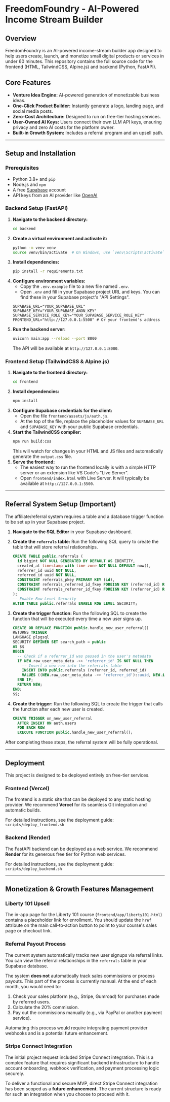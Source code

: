 # FreedomFoundry - AI-Powered Income Stream Builder

## Overview

FreedomFoundry is an AI-powered income-stream builder app designed to help users create, launch, and monetize small digital products or services in under 60 minutes. This repository contains the full source code for the frontend (HTML, TailwindCSS, Alpine.js) and backend (Python, FastAPI).

## Core Features

- **Venture Idea Engine:** AI-powered generation of monetizable business ideas.
- **One-Click Product Builder:** Instantly generate a logo, landing page, and social media posts.
- **Zero-Cost Architecture:** Designed to run on free-tier hosting services.
- **User-Owned AI Keys:** Users connect their own LLM API keys, ensuring privacy and zero AI costs for the platform owner.
- **Built-in Growth System:** Includes a referral program and an upsell path.

---

## Setup and Installation

### Prerequisites

- Python 3.8+ and `pip`
- Node.js and `npm`
- A free [Supabase](https://supabase.com/) account
- API keys from an AI provider like [OpenAI](https://openai.com/)

### Backend Setup (FastAPI)

1.  **Navigate to the backend directory:**
    ```bash
    cd backend
    ```
2.  **Create a virtual environment and activate it:**
    ```bash
    python -m venv venv
    source venv/bin/activate  # On Windows, use `venv\Scripts\activate`
    ```
3.  **Install dependencies:**
    ```bash
    pip install -r requirements.txt
    ```
4.  **Configure environment variables:**
    -   Copy the `.env.example` file to a new file named `.env`.
    -   Open `.env` and fill in your Supabase project URL and keys. You can find these in your Supabase project's "API Settings".
    ```
    SUPABASE_URL="YOUR_SUPABASE_URL"
    SUPABASE_KEY="YOUR_SUPABASE_ANON_KEY"
    SUPABASE_SERVICE_ROLE_KEY="YOUR_SUPABASE_SERVICE_ROLE_KEY"
    FRONTEND_URL="http://127.0.0.1:5500" # Or your frontend's address
    ```
5.  **Run the backend server:**
    ```bash
    uvicorn main:app --reload --port 8000
    ```
    The API will be available at `http://127.0.0.1:8000`.

### Frontend Setup (TailwindCSS & Alpine.js)

1.  **Navigate to the frontend directory:**
    ```bash
    cd frontend
    ```
2.  **Install dependencies:**
    ```bash
    npm install
    ```
3.  **Configure Supabase credentials for the client:**
    -   Open the file `frontend/assets/js/auth.js`.
    -   At the top of the file, replace the placeholder values for `SUPABASE_URL` and `SUPABASE_KEY` with your public Supabase credentials.
4.  **Start the TailwindCSS compiler:**
    ```bash
    npm run build:css
    ```
    This will watch for changes in your HTML and JS files and automatically generate the `output.css` file.
5.  **Serve the frontend:**
    -   The easiest way to run the frontend locally is with a simple HTTP server or an extension like VS Code's "Live Server".
    -   Open `frontend/index.html` with Live Server. It will typically be available at `http://127.0.0.1:5500`.

---

## Referral System Setup (Important)

The affiliate/referral system requires a table and a database trigger function to be set up in your Supabase project.

1.  **Navigate to the SQL Editor** in your Supabase dashboard.
2.  **Create the `referrals` table:** Run the following SQL query to create the table that will store referral relationships.

    ```sql
    CREATE TABLE public.referrals (
      id bigint NOT NULL GENERATED BY DEFAULT AS IDENTITY,
      created_at timestamp with time zone NOT NULL DEFAULT now(),
      referrer_id uuid NOT NULL,
      referred_id uuid NOT NULL,
      CONSTRAINT referrals_pkey PRIMARY KEY (id),
      CONSTRAINT referrals_referred_id_fkey FOREIGN KEY (referred_id) REFERENCES auth.users(id) ON UPDATE CASCADE ON DELETE CASCADE,
      CONSTRAINT referrals_referrer_id_fkey FOREIGN KEY (referrer_id) REFERENCES auth.users(id) ON UPDATE CASCADE ON DELETE CASCADE
    );
    -- Enable Row Level Security
    ALTER TABLE public.referrals ENABLE ROW LEVEL SECURITY;
    ```

3.  **Create the trigger function:** Run the following SQL to create the function that will be executed every time a new user signs up.

    ```sql
    CREATE OR REPLACE FUNCTION public.handle_new_user_referral()
    RETURNS TRIGGER
    LANGUAGE plpgsql
    SECURITY DEFINER SET search_path = public
    AS $$
    BEGIN
      -- Check if a referrer_id was passed in the user's metadata
      IF NEW.raw_user_meta_data ->> 'referrer_id' IS NOT NULL THEN
        -- Insert a new row into the referrals table
        INSERT INTO public.referrals (referrer_id, referred_id)
        VALUES ((NEW.raw_user_meta_data ->> 'referrer_id')::uuid, NEW.id);
      END IF;
      RETURN NEW;
    END;
    $$;
    ```

4.  **Create the trigger:** Run the following SQL to create the trigger that calls the function after each new user is created.

    ```sql
    CREATE TRIGGER on_new_user_referral
      AFTER INSERT ON auth.users
      FOR EACH ROW
      EXECUTE FUNCTION public.handle_new_user_referral();
    ```

After completing these steps, the referral system will be fully operational.

---

## Deployment

This project is designed to be deployed entirely on free-tier services.

### Frontend (Vercel)

The frontend is a static site that can be deployed to any static hosting provider. We recommend **Vercel** for its seamless Git integration and automatic builds.

For detailed instructions, see the deployment guide: `scripts/deploy_frontend.sh`

### Backend (Render)

The FastAPI backend can be deployed as a web service. We recommend **Render** for its generous free tier for Python web services.

For detailed instructions, see the deployment guide: `scripts/deploy_backend.sh`

---

## Monetization & Growth Features Management

### Liberty 101 Upsell

The in-app page for the Liberty 101 course (`frontend/app/liberty101.html`) contains a placeholder link for enrollment. You should update the `href` attribute on the main call-to-action button to point to your course's sales page or checkout link.

### Referral Payout Process

The current system automatically tracks new user signups via referral links. You can view the referral relationships in the `referrals` table in your Supabase database.

The system **does not** automatically track sales commissions or process payouts. This part of the process is currently manual. At the end of each month, you would need to:
1.  Check your sales platform (e.g., Stripe, Gumroad) for purchases made by referred users.
2.  Calculate the 20% commission.
3.  Pay out the commissions manually (e.g., via PayPal or another payment service).

Automating this process would require integrating payment provider webhooks and is a potential future enhancement.

### Stripe Connect Integration

The initial project request included Stripe Connect integration. This is a complex feature that requires significant backend infrastructure to handle account onboarding, webhook verification, and payment processing logic securely.

To deliver a functional and secure MVP, direct Stripe Connect integration has been scoped as a **future enhancement**. The current structure is ready for such an integration when you choose to proceed with it.
